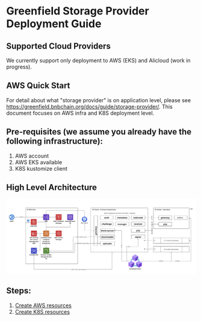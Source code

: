 Greenfield Storage Provider Deployment Guide
============================================

Supported Cloud Providers
-------------------------
We currently support only deployment to AWS (EKS) and Alicloud (work in progress).


AWS Quick Start
---------------

For detail about what "storage provider" is on application level, please see
https://greenfield.bnbchain.org/docs/guide/storage-provider/. This document focuses on AWS infra
and K8S deployment level.


## Pre-requisites (we assume you already have the following infrastructure):
1. AWS account
2. AWS EKS available
3. K8S kustomize client

## High Level Architecture
![1](imgs/aws-infra-app-component.png "AWS Infra and SP Components")


## Steps:
1. [Create AWS resources](aws/)
2. [Create K8S resources](k8s/)

